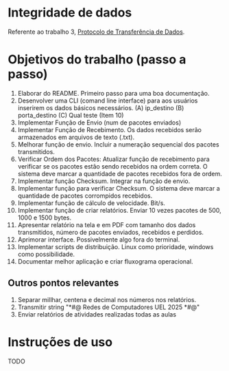 # Integridade de dados

Referente ao trabalho 3, [Protocolo de Transferência de Dados](stc/protocolo_transferencia/).

# Objetivos do trabalho (passo a passo)

1. Elaborar do README. Primeiro passo para uma boa documentação.
2. Desenvolver uma CLI (comand line interface) para aos usuários inserirem os dados básicos necessários.
   (A) ip_destino 
   (B) porta_destino
   (C) Qual teste (Item 10)
3. Implementar Função de Envio (num de pacotes enviados)
4. Implementar Função de Recebimento. Os dados recebidos serão armazenados em arquivos de texto (.txt).
5. Melhorar função de envio. Incluir a numeração sequencial dos pacotes transmitidos.
6. Verificar Ordem dos Pacotes: Atualizar função de recebimento para verificar se os pacotes estão sendo recebidos na ordem correta. O sistema deve marcar a quantidade de pacotes recebidos fora de ordem.
7. Implementar função Checksum. Integrar na função de envio.
8. Implementar função para verificar Checksum. O sistema deve marcar a quantidade de pacotes corrompidos recebidos.
9. Implementar função de cálculo de velocidade. Bit/s.
10. Implementar função de criar relatórios. Enviar 10 vezes pacotes de 500, 1000 e 1500 bytes.
11. Apresentar relatório na tela e em PDF com tamanho dos dados transmitidos, número de pacotes enviados, recebidos e perdidos.
12. Aprimorar interface. Possivelmente algo fora do terminal.
13. Implementar scripts de distribuição. Linux como prioridade, windows como possibilidade.
14. Documentar melhor aplicação e criar fluxograma operacional.

## Outros pontos relevantes
1. Separar millhar, centena e decimal nos números nos relatórios.
2. Transmitir string "*#@ Redes de Computadores UEL 2025 *#@"
3. Enviar relatórios de atividades realizadas todas as aulas

# Instruções de uso

TODO
